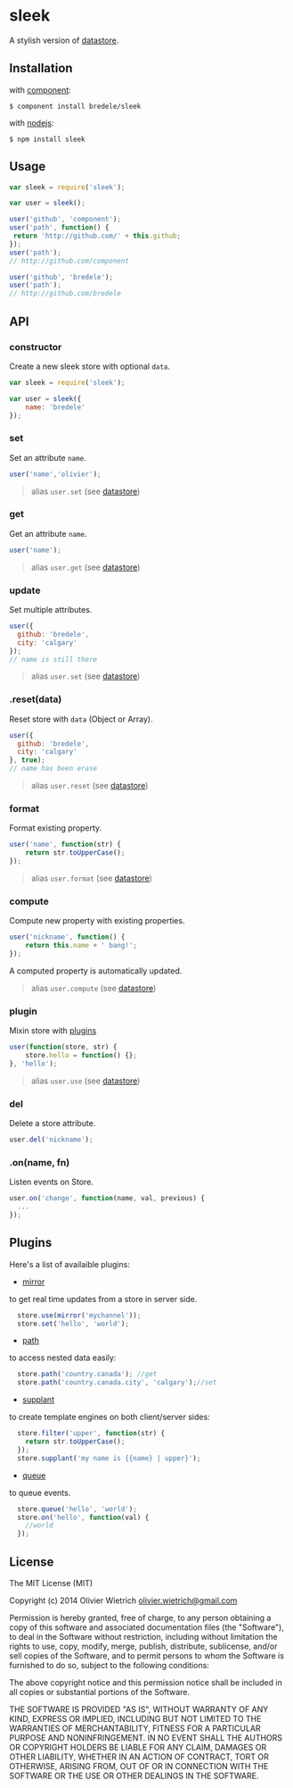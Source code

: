 sleek
=====

  A stylish version of [datastore](http://github.com/bredele/datastore).

## Installation

with [component](http://component.io):

    $ component install bredele/sleek

with [nodejs](http://nodejs.org):

    $ npm install sleek

## Usage

```js
var sleek = require('sleek');

var user = sleek();

user('github', 'component');
user('path', function() {
 return 'http://github.com/' + this.github;
});
user('path');
// http://github.com/component

user('github', 'bredele');
user('path');
// http://github.com/bredele
```

## API

### constructor

  Create a new sleek store with optional `data`.

```js
var sleek = require('sleek');

var user = sleek({
	name: 'bredele'
});
```

### set

 Set an attribute `name`.

```js
user('name','olivier');
```

  > alias `user.set` (see [datastore](http://github.com/bredele/datastore))

### get

 Get an attribute `name`.

```js
user('name');
```

  > alias `user.get` (see [datastore](http://github.com/bredele/datastore))

### update

 Set multiple attributes.

```js
user({
  github: 'bredele',
  city: 'calgary'	
});
// name is still there
```

  > alias `user.set` (see [datastore](http://github.com/bredele/datastore))


### .reset(data)

  Reset store with `data` (Object or Array).

```js
user({
  github: 'bredele',
  city: 'calgary'	
}, true);
// name has been erase
```

  > alias `user.reset` (see [datastore](http://github.com/bredele/datastore))

### format

 Format existing property.

```js
user('name', function(str) {
	return str.toUpperCase();
});
```

  > alias `user.format` (see [datastore](http://github.com/bredele/datastore))

### compute

 Compute new property with existing properties.

```js
user('nickname', function() {
	return this.name + ' bang!';
});
```

  A computed property is automatically updated.

  > alias `user.compute` (see [datastore](http://github.com/bredele/datastore))


### plugin

 Mixin store with [plugins](#plugins)

```js
user(function(store, str) {
	store.hello = function() {};
}, 'hello');
```

  > alias `user.use` (see [datastore](http://github.com/bredele/datastore))

### del

 Delete a store attribute.

```js
user.del('nickname');
```

### .on(name, fn)

  Listen events on Store.

```js
user.on('change', function(name, val, previous) {
  ...
});
```

## Plugins

Here's a list of availaible plugins:

  - [mirror](http://github.com/bredele/store-mirror)

to get real time updates from a store in server side.

```js
  store.use(mirror('mychannel'));
  store.set('hello', 'world');
```
  
  - [path](http://github.com/bredele/store-path)

to access nested data easily:

```js
  store.path('country.canada'); //get
  store.path('country.canada.city', 'calgary');//set
```

  - [supplant](http://github.com/bredele/store-supplant)

to create template engines on both client/server sides:

```js
  store.filter('upper', function(str) {
    return str.toUpperCase();
  });
  store.supplant('my name is {{name} | upper}');
```

  - [queue](http://github.com/bredele/emitter-queue)

to queue events.

```js
  store.queue('hello', 'world');
  store.on('hello', function(val) {
    //world
  });
```

## License

The MIT License (MIT)

Copyright (c) 2014 Olivier Wietrich <olivier.wietrich@gmail.com>

Permission is hereby granted, free of charge, to any person obtaining a copy of this software and associated documentation files (the "Software"), to deal in the Software without restriction, including without limitation the rights to use, copy, modify, merge, publish, distribute, sublicense, and/or sell copies of the Software, and to permit persons to whom the Software is furnished to do so, subject to the following conditions:

The above copyright notice and this permission notice shall be included in all copies or substantial portions of the Software.

THE SOFTWARE IS PROVIDED "AS IS", WITHOUT WARRANTY OF ANY KIND, EXPRESS OR IMPLIED, INCLUDING BUT NOT LIMITED TO THE WARRANTIES OF MERCHANTABILITY, FITNESS FOR A PARTICULAR PURPOSE AND NONINFRINGEMENT. IN NO EVENT SHALL THE AUTHORS OR COPYRIGHT HOLDERS BE LIABLE FOR ANY CLAIM, DAMAGES OR OTHER LIABILITY, WHETHER IN AN ACTION OF CONTRACT, TORT OR OTHERWISE, ARISING FROM, OUT OF OR IN CONNECTION WITH THE SOFTWARE OR THE USE OR OTHER DEALINGS IN THE SOFTWARE.
